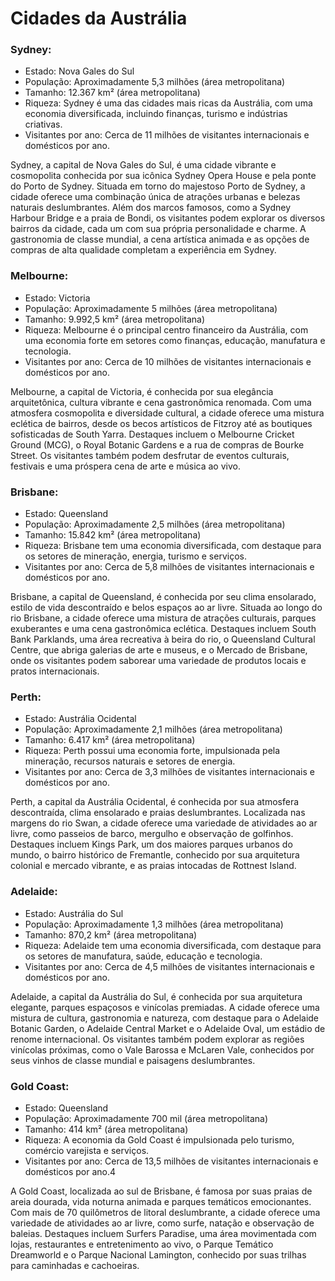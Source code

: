 # Cidades da Austrália

### Sydney:

- Estado: Nova Gales do Sul
- População: Aproximadamente 5,3 milhões (área metropolitana)
- Tamanho: 12.367 km² (área metropolitana)
- Riqueza: Sydney é uma das cidades mais ricas da Austrália, com uma economia diversificada, incluindo finanças, turismo e indústrias criativas.
- Visitantes por ano: Cerca de 11 milhões de visitantes internacionais e domésticos por ano.

Sydney, a capital de Nova Gales do Sul, é uma cidade vibrante e cosmopolita conhecida por sua icônica Sydney Opera House e pela ponte do Porto de Sydney. Situada em torno do majestoso Porto de Sydney, a cidade oferece uma combinação única de atrações urbanas e belezas naturais deslumbrantes. Além dos marcos famosos, como a Sydney Harbour Bridge e a praia de Bondi, os visitantes podem explorar os diversos bairros da cidade, cada um com sua própria personalidade e charme. A gastronomia de classe mundial, a cena artística animada e as opções de compras de alta qualidade completam a experiência em Sydney.

### Melbourne:

- Estado: Victoria
- População: Aproximadamente 5 milhões (área metropolitana)
- Tamanho: 9.992,5 km² (área metropolitana)
- Riqueza: Melbourne é o principal centro financeiro da Austrália, com uma economia forte em setores como finanças, educação, manufatura e tecnologia.
- Visitantes por ano: Cerca de 10 milhões de visitantes internacionais e domésticos por ano.

Melbourne, a capital de Victoria, é conhecida por sua elegância arquitetônica, cultura vibrante e cena gastronômica renomada. Com uma atmosfera cosmopolita e diversidade cultural, a cidade oferece uma mistura eclética de bairros, desde os becos artísticos de Fitzroy até as boutiques sofisticadas de South Yarra. Destaques incluem o Melbourne Cricket Ground (MCG), o Royal Botanic Gardens e a rua de compras de Bourke Street. Os visitantes também podem desfrutar de eventos culturais, festivais e uma próspera cena de arte e música ao vivo.

### Brisbane:

- Estado: Queensland
- População: Aproximadamente 2,5 milhões (área metropolitana)
- Tamanho: 15.842 km² (área metropolitana)
- Riqueza: Brisbane tem uma economia diversificada, com destaque para os setores de mineração, energia, turismo e serviços.
- Visitantes por ano: Cerca de 5,8 milhões de visitantes internacionais e domésticos por ano.

Brisbane, a capital de Queensland, é conhecida por seu clima ensolarado, estilo de vida descontraído e belos espaços ao ar livre. Situada ao longo do rio Brisbane, a cidade oferece uma mistura de atrações culturais, parques exuberantes e uma cena gastronômica eclética. Destaques incluem South Bank Parklands, uma área recreativa à beira do rio, o Queensland Cultural Centre, que abriga galerias de arte e museus, e o Mercado de Brisbane, onde os visitantes podem saborear uma variedade de produtos locais e pratos internacionais.

### Perth:

- Estado: Austrália Ocidental
- População: Aproximadamente 2,1 milhões (área metropolitana)
- Tamanho: 6.417 km² (área metropolitana)
- Riqueza: Perth possui uma economia forte, impulsionada pela mineração, recursos naturais e setores de energia.
- Visitantes por ano: Cerca de 3,3 milhões de visitantes internacionais e domésticos por ano.

Perth, a capital da Austrália Ocidental, é conhecida por sua atmosfera descontraída, clima ensolarado e praias deslumbrantes. Localizada nas margens do rio Swan, a cidade oferece uma variedade de atividades ao ar livre, como passeios de barco, mergulho e observação de golfinhos. Destaques incluem Kings Park, um dos maiores parques urbanos do mundo, o bairro histórico de Fremantle, conhecido por sua arquitetura colonial e mercado vibrante, e as praias intocadas de Rottnest Island.

### Adelaide:

- Estado: Austrália do Sul
- População: Aproximadamente 1,3 milhões (área metropolitana)
- Tamanho: 870,2 km² (área metropolitana)
- Riqueza: Adelaide tem uma economia diversificada, com destaque para os setores de manufatura, saúde, educação e tecnologia.
- Visitantes por ano: Cerca de 4,5 milhões de visitantes internacionais e domésticos por ano.

Adelaide, a capital da Austrália do Sul, é conhecida por sua arquitetura elegante, parques espaçosos e vinícolas premiadas. A cidade oferece uma mistura de cultura, gastronomia e natureza, com destaque para o Adelaide Botanic Garden, o Adelaide Central Market e o Adelaide Oval, um estádio de renome internacional. Os visitantes também podem explorar as regiões vinícolas próximas, como o Vale Barossa e McLaren Vale, conhecidos por seus vinhos de classe mundial e paisagens deslumbrantes.

### Gold Coast:

- Estado: Queensland
- População: Aproximadamente 700 mil (área metropolitana)
- Tamanho: 414 km² (área metropolitana)
- Riqueza: A economia da Gold Coast é impulsionada pelo turismo, comércio varejista e serviços.
- Visitantes por ano: Cerca de 13,5 milhões de visitantes internacionais e domésticos por ano.4

A Gold Coast, localizada ao sul de Brisbane, é famosa por suas praias de areia dourada, vida noturna animada e parques temáticos emocionantes. Com mais de 70 quilômetros de litoral deslumbrante, a cidade oferece uma variedade de atividades ao ar livre, como surfe, natação e observação de baleias. Destaques incluem Surfers Paradise, uma área movimentada com lojas, restaurantes e entretenimento ao vivo, o Parque Temático Dreamworld e o Parque Nacional Lamington, conhecido por suas trilhas para caminhadas e cachoeiras.